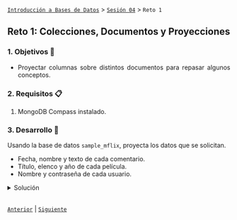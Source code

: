 [`Introducción a Bases de Datos`](../../Readme.md) > [`Sesión 04`](../Readme.md) > `Reto 1`
	
## Reto 1: Colecciones, Documentos y Proyecciones

<div style="text-align: justify;">

### 1. Objetivos :dart:

- Proyectar columnas sobre distintos documentos para repasar algunos conceptos.

### 2. Requisitos :clipboard:

1. MongoDB Compass instalado.

### 3. Desarrollo :rocket:

Usando la base de datos `sample_mflix`, proyecta los datos que se solicitan.

- Fecha, nombre y texto de cada comentario.
- Título, elenco y año de cada película.
- Nombre y contraseña de cada usuario.

<details><summary>Solución</summary>
<p>

- Fecha, nombre y texto de cada comentario.

   ```json
   {date:1, name:1, text:1}
   ```
   
   ![imagen](imagenes/s4r11.png)

- Título, elenco y año de cada película.

   ```json
   {title:1, cast:1, year:1}
   ```
   
   ![imagen](imagenes/s4r12.png)
   
- Nombre y contraseña de cada usuario.

   ```json
   {name:1, password:1}	
   ```
   ![imagen](imagenes/s4r13.png) 

</p>
</details> 

<br/>

[`Anterior`](../Ejemplo-02/Readme.md) | [`Siguiente`](../Readme.md#filtros-básicos)

</div>

